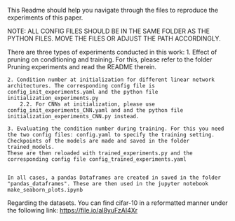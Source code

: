 This Readme should help you navigate through the files to reproduce the experiments of this paper.


NOTE: ALL CONFIG FILES SHOULD BE IN THE SAME FOLDER AS THE PYTHON FILES. MOVE THE FILES OR ADJUST THE PATH ACCORDINGLY.

There are three types of experiments conducted in this work:
	1. Effect of pruning on conditioning and training. For this, please refer to the folder Pruning experiments and read the README therein.
	
	2. Condition number at initialization for different linear network architectures. The corresponding config file is config_init_experiments.yaml and the python file initialization_experiments.py
		2.2. For CNNs at initialization, please use config_init_experiments_CNN.yaml and and the python file initialization_experiments_CNN.py instead.
		
	3. Evaluating the condition number during training. For this you need the two config files: config.yaml to specify the training setting. Checkpoints of the models are made and saved in the folder trained_models. 
	These are then reloaded with trained_experiments.py and the corresponding config file config_trained_experiments.yaml
	
	
	In all cases, a pandas Dataframes are created in saved in the folder "pandas_dataframes". These are then used in the jupyter notebook make_seaborn_plots.ipynb
	
Regarding the datasets. You can find cifar-10 in a reformatted manner under the following link: https://file.io/al8yuFzAI4Xr
